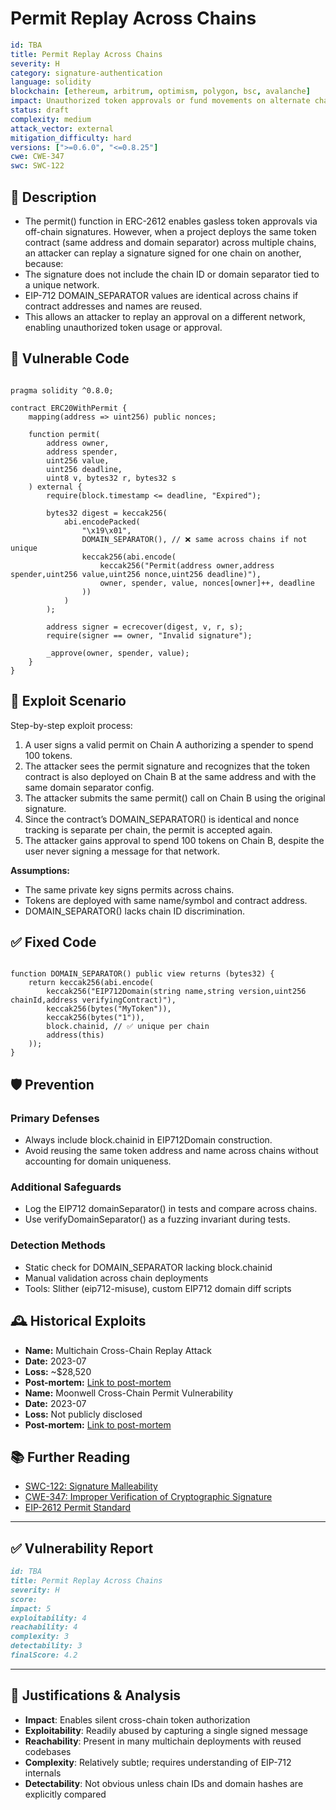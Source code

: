 # Permit Replay Across Chains

```YAML
id: TBA
title: Permit Replay Across Chains 
severity: H
category: signature-authentication
language: solidity
blockchain: [ethereum, arbitrum, optimism, polygon, bsc, avalanche]
impact: Unauthorized token approvals or fund movements on alternate chains
status: draft
complexity: medium
attack_vector: external
mitigation_difficulty: hard
versions: [">=0.6.0", "<=0.8.25"]
cwe: CWE-347
swc: SWC-122
```

## 📝 Description

- The permit() function in ERC-2612 enables gasless token approvals via off-chain signatures. However, when a project deploys the same token contract (same address and domain separator) across multiple chains, an attacker can replay a signature signed for one chain on another, because:
- The signature does not include the chain ID or domain separator tied to a unique network.
- EIP-712 DOMAIN_SEPARATOR values are identical across chains if contract addresses and names are reused.
- This allows an attacker to replay an approval on a different network, enabling unauthorized token usage or approval.

## 🚨 Vulnerable Code

```solidity

pragma solidity ^0.8.0;

contract ERC20WithPermit {
    mapping(address => uint256) public nonces;

    function permit(
        address owner,
        address spender,
        uint256 value,
        uint256 deadline,
        uint8 v, bytes32 r, bytes32 s
    ) external {
        require(block.timestamp <= deadline, "Expired");

        bytes32 digest = keccak256(
            abi.encodePacked(
                "\x19\x01",
                DOMAIN_SEPARATOR(), // ❌ same across chains if not unique
                keccak256(abi.encode(
                    keccak256("Permit(address owner,address spender,uint256 value,uint256 nonce,uint256 deadline)"),
                    owner, spender, value, nonces[owner]++, deadline
                ))
            )
        );

        address signer = ecrecover(digest, v, r, s);
        require(signer == owner, "Invalid signature");

        _approve(owner, spender, value);
    }
}
```

## 🧪 Exploit Scenario

Step-by-step exploit process:

1. A user signs a valid permit on Chain A authorizing a spender to spend 100 tokens.
2. The attacker sees the permit signature and recognizes that the token contract is also deployed on Chain B at the same address and with the same domain separator config.
3. The attacker submits the same permit() call on Chain B using the original signature.
4. Since the contract’s DOMAIN_SEPARATOR() is identical and nonce tracking is separate per chain, the permit is accepted again.
5. The attacker gains approval to spend 100 tokens on Chain B, despite the user never signing a message for that network.

**Assumptions:**

- The same private key signs permits across chains.
- Tokens are deployed with same name/symbol and contract address.
- DOMAIN_SEPARATOR() lacks chain ID discrimination.

## ✅ Fixed Code

```solidity

function DOMAIN_SEPARATOR() public view returns (bytes32) {
    return keccak256(abi.encode(
        keccak256("EIP712Domain(string name,string version,uint256 chainId,address verifyingContract)"),
        keccak256(bytes("MyToken")),
        keccak256(bytes("1")),
        block.chainid, // ✅ unique per chain
        address(this)
    ));
}
```

## 🛡️ Prevention

### Primary Defenses

- Always include block.chainid in EIP712Domain construction.
- Avoid reusing the same token address and name across chains without accounting for domain uniqueness.

### Additional Safeguards

- Log the EIP712 domainSeparator() in tests and compare across chains.
- Use verifyDomainSeparator() as a fuzzing invariant during tests.

### Detection Methods

- Static check for DOMAIN_SEPARATOR lacking block.chainid
- Manual validation across chain deployments
- Tools: Slither (eip712-misuse), custom EIP712 domain diff scripts

## 🕰️ Historical Exploits

- **Name:** Multichain Cross-Chain Replay Attack 
- **Date:** 2023-07 
- **Loss:** ~$28,520 
- **Post-mortem:** [Link to post-mortem](https://arxiv.org/html/2504.07589v1) 
- **Name:** Moonwell Cross-Chain Permit Vulnerability 
- **Date:** 2023-07 
- **Loss:** Not publicly disclosed 
- **Post-mortem:** [Link to post-mortem](https://www.halborn.com/audits/moonwell/contracts-v2-updates)
  
## 📚 Further Reading

- [SWC-122: Signature Malleability](https://swcregistry.io/docs/SWC-122) 
- [CWE-347: Improper Verification of Cryptographic Signature](https://cwe.mitre.org/data/definitions/347.html) 
- [EIP-2612 Permit Standard](https://eips.ethereum.org/EIPS/eip-2612)

--- 

## ✅ Vulnerability Report

```markdown
id: TBA
title: Permit Replay Across Chains 
severity: H
score:
impact: 5        
exploitability: 4 
reachability: 4   
complexity: 3     
detectability: 3  
finalScore: 4.2
```

---

## 📄 Justifications & Analysis

- **Impact**: Enables silent cross-chain token authorization
- **Exploitability**: Readily abused by capturing a single signed message
- **Reachability**: Present in many multichain deployments with reused codebases
- **Complexity**: Relatively subtle; requires understanding of EIP-712 internals
- **Detectability**: Not obvious unless chain IDs and domain hashes are explicitly compared